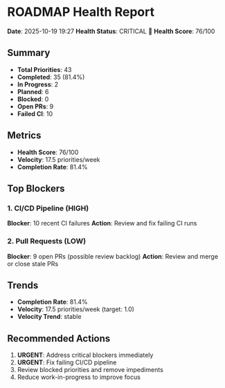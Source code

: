 # ROADMAP Health Report

**Date**: 2025-10-19 19:27
**Health Status**: CRITICAL 🔴
**Health Score**: 76/100

## Summary

- **Total Priorities**: 43
- **Completed**: 35 (81.4%)
- **In Progress**: 2
- **Planned**: 6
- **Blocked**: 0
- **Open PRs**: 9
- **Failed CI**: 10

## Metrics

- **Health Score**: 76/100
- **Velocity**: 17.5 priorities/week
- **Completion Rate**: 81.4%

## Top Blockers

### 1. CI/CD Pipeline (HIGH)

**Blocker**: 10 recent CI failures
**Action**: Review and fix failing CI runs

### 2. Pull Requests (LOW)

**Blocker**: 9 open PRs (possible review backlog)
**Action**: Review and merge or close stale PRs

## Trends

- **Completion Rate**: 81.4%
- **Velocity**: 17.5 priorities/week (target: 1.0)
- **Velocity Trend**: stable

## Recommended Actions

1. **URGENT**: Address critical blockers immediately
2. **URGENT**: Fix failing CI/CD pipeline
3. Review blocked priorities and remove impediments
4. Reduce work-in-progress to improve focus
